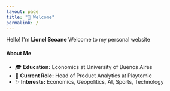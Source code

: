 ```yaml
---
layout: page
title: "👋 Welcome"
permalink: /
---
```


Hello! I'm **Lionel Seoane**
Welcome to my personal website

#### About Me
- 🎓 **Education:** Economics at University of Buenos Aires
- 💼 **Current Role:** Head of Product Analytics at Playtomic
- ✨ **Interests:** Economics, Geopolitics, AI, Sports, Technology